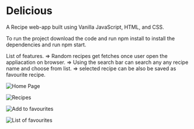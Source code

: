 # Delicious
A Recipe web-app built using Vanilla JavaScript, HTML, and CSS.

To run the project download the code and run npm install to install the dependencies and run npm start.

List of features.
=> Random recipes get fetches once user open the appliacation on browser.
=> Using the search bar can search any any recipe name and choose from list.
=> selected recipe can be also be saved as favourite recipe.


![Home Page](https://user-images.githubusercontent.com/40027859/88797097-68c6b380-d1c0-11ea-85e8-cb4658d68102.png)

![Recipes](https://user-images.githubusercontent.com/40027859/88797101-6b290d80-d1c0-11ea-9f25-53c7317820f5.png)

![Add to favourites](https://user-images.githubusercontent.com/40027859/88797107-6cf2d100-d1c0-11ea-8d15-f803823da235.png)

![List of favourites](https://user-images.githubusercontent.com/40027859/88797119-70865800-d1c0-11ea-9dd7-adc53045ce25.png)
